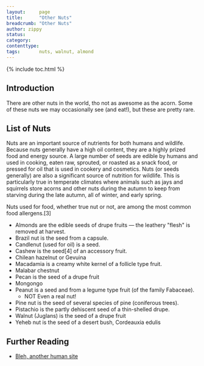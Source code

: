 ```yaml
---
layout:     page
title:      "Other Nuts"
breadcrumb: "Other Nuts"
author: zippy
status:   
category:
contenttype:
tags:       nuts, walnut, almond
---
```


{% include toc.html %}

## Introduction

There are other nuts in the world, tho not as awesome as the acorn.  Some of these nuts we may occasionally see (and eat!), but these are pretty rare.

## List of Nuts

Nuts are an important source of nutrients for both humans and wildlife. Because nuts generally have a high oil content, they are a highly prized food and energy source. A large number of seeds are edible by humans and used in cooking, eaten raw, sprouted, or roasted as a snack food, or pressed for oil that is used in cookery and cosmetics. Nuts (or seeds generally) are also a significant source of nutrition for wildlife. This is particularly true in temperate climates where animals such as jays and squirrels store acorns and other nuts during the autumn to keep from starving during the late autumn, all of winter, and early spring.

Nuts used for food, whether true nut or not, are among the most common food allergens.[3]

* Almonds are the edible seeds of drupe fruits — the leathery "flesh" is removed at harvest.
* Brazil nut is the seed from a capsule.
* Candlenut (used for oil) is a seed.
* Cashew is the seed[4] of an accessory fruit.
* Chilean hazelnut or Gevuina
* Macadamia is a creamy white kernel of a follicle type fruit.
* Malabar chestnut
* Pecan is the seed of a drupe fruit
* Mongongo
* Peanut is a seed and from a legume type fruit (of the family Fabaceae).
  * NOT Even a real nut!
* Pine nut is the seed of several species of pine (coniferous trees).
* Pistachio is the partly dehiscent seed of a thin-shelled drupe.
* Walnut (Juglans) is the seed of a drupe fruit
* Yeheb nut is the seed of a desert bush, Cordeauxia edulis

## Further Reading

* [Bleh, another human site](https://en.wikipedia.org/wiki/Nut_(fruit))